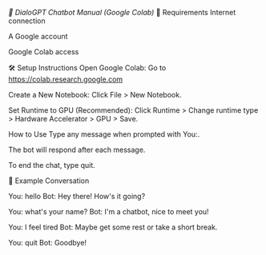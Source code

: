 *🤖 DialoGPT Chatbot Manual (Google Colab)*
🔧 Requirements
Internet connection

A Google account

Google Colab access

🛠️ Setup Instructions
Open Google Colab:
Go to https://colab.research.google.com

Create a New Notebook:
Click File > New Notebook.

Set Runtime to GPU (Recommended):
Click Runtime > Change runtime type > Hardware Accelerator > GPU > Save.

How to Use
Type any message when prompted with You:.

The bot will respond after each message.

To end the chat, type quit.


🧪 Example Conversation

You: hello
Bot: Hey there! How's it going?

You: what's your name?
Bot: I'm a chatbot, nice to meet you!

You: I feel tired
Bot: Maybe get some rest or take a short break.

You: quit
Bot: Goodbye!
